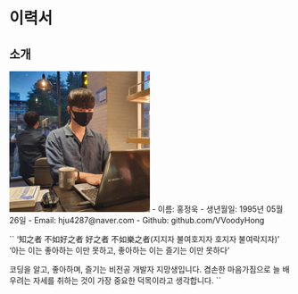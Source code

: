 # 이력서

## 소개
<img src='./images/profile.jpg' width=50% />
- 이름: 홍정욱
- 생년월일: 1995년 05월 26일
- Email: hju4287@naver.com
- Github: github.com/VVoodyHong

``
‘知之者 不如好之者 好之者 不如樂之者(지지자 불여호지자 호지자 불여락지자)’
    ‘아는 이는 좋아하는 이만 못하고, 좋아하는 이는 즐기는 이만 못하다’   

코딩을 알고, 좋아하며, 즐기는 비전공 개발자 지망생입니다.
겸손한 마음가짐으로 늘 배우려는 자세를 취하는 것이 가장 중요한 덕목이라고 생각합니다.
``
